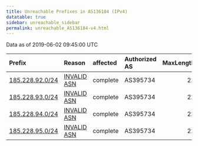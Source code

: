 ```yaml
---
title: Unreachable Prefixes in AS136184 (IPv4)
datatable: true
sidebar: unreachable_sidebar
permalink: unreachable_AS136184-v4.html
---
```


Data as of 2019-06-02 09:45:00 UTC


<div class="datatable-begin"></div>

| Prefix                                                   | Reason                                                                                                  | affected   | Authorized AS   |   MaxLength | Anchor                                         |   unreachable /24s |
|:---------------------------------------------------------|:--------------------------------------------------------------------------------------------------------|:-----------|:----------------|------------:|:-----------------------------------------------|-------------------:|
| [185.228.92.0/24](https://stat.ripe.net/185.228.92.0/24) | [INVALID ASN](https://rpki-validator.ripe.net/announcement-preview?asn=AS136184&prefix=185.228.92.0/24) | complete   | AS395734        |          22 | [RIPE](unreachable_RIPE_NCC_RPKI_Root-v4.html) |                  1 |
| [185.228.93.0/24](https://stat.ripe.net/185.228.93.0/24) | [INVALID ASN](https://rpki-validator.ripe.net/announcement-preview?asn=AS136184&prefix=185.228.93.0/24) | complete   | AS395734        |          22 | [RIPE](unreachable_RIPE_NCC_RPKI_Root-v4.html) |                  1 |
| [185.228.94.0/24](https://stat.ripe.net/185.228.94.0/24) | [INVALID ASN](https://rpki-validator.ripe.net/announcement-preview?asn=AS136184&prefix=185.228.94.0/24) | complete   | AS395734        |          22 | [RIPE](unreachable_RIPE_NCC_RPKI_Root-v4.html) |                  1 |
| [185.228.95.0/24](https://stat.ripe.net/185.228.95.0/24) | [INVALID ASN](https://rpki-validator.ripe.net/announcement-preview?asn=AS136184&prefix=185.228.95.0/24) | complete   | AS395734        |          22 | [RIPE](unreachable_RIPE_NCC_RPKI_Root-v4.html) |                  1 |

<div class="datatable-end"></div>